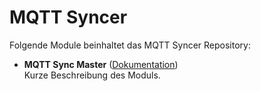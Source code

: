 # MQTT Syncer

Folgende Module beinhaltet das MQTT Syncer Repository:

- __MQTT Sync Master__ ([Dokumentation](MQTT%20Sync%20Master))  
	Kurze Beschreibung des Moduls.